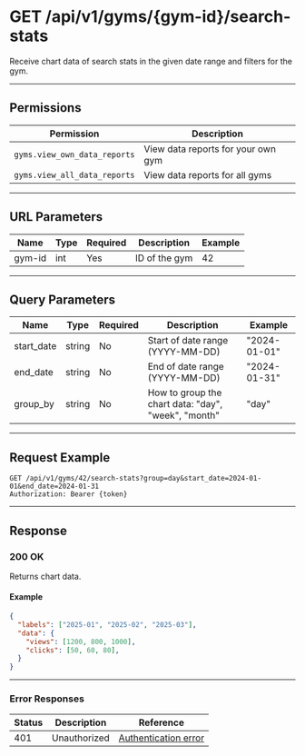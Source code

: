 # GET /api/v1/gyms/{gym-id}/search-stats

Receive chart data of search stats in the given date range and filters for the gym.


---

## Permissions
| Permission                   | Description                                 |
|------------------------------|---------------------------------------------|
| `gyms.view_own_data_reports` | View data reports for your own gym          |
| `gyms.view_all_data_reports` | View data reports for all gyms              |

---

## URL Parameters
| Name    | Type | Required | Description                | Example |
|---------|------|----------|----------------------------|---------|
| gym-id  | int  | Yes      | ID of the gym              | 42      |

---

## Query Parameters
| Name         | Type    | Required | Description                                                      | Example                |
|--------------|---------|----------|------------------------------------------------------------------|------------------------|
| start_date   | string  | No       | Start of date range (YYYY-MM-DD)                                 | "2024-01-01"          |
| end_date     | string  | No       | End of date range (YYYY-MM-DD)                                   | "2024-01-31"          |
| group_by  | string  | No       | How to group the chart data: "day", "week", "month"                                            | "day"          |

---

## Request Example
```
GET /api/v1/gyms/42/search-stats?group=day&start_date=2024-01-01&end_date=2024-01-31
Authorization: Bearer {token}
```

---

## Response

### 200 OK
Returns chart data.

#### Example
```json
{
  "labels": ["2025-01", "2025-02", "2025-03"],
  "data": {
    "views": [1200, 800, 1000],
    "clicks": [50, 60, 80],
  }
}
```

---

### Error Responses
| Status | Description                | Reference                                      |
|--------|----------------------------|------------------------------------------------|
| 401    | Unauthorized               | [Authentication error](../../_globals/authentication-errors.md) |
